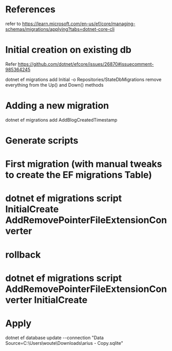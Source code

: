 # References

refer to https://learn.microsoft.com/en-us/ef/core/managing-schemas/migrations/applying?tabs=dotnet-core-cli

# Initial creation on existing db

Refer https://github.com/dotnet/efcore/issues/26870#issuecomment-985364245

dotnet ef migrations add Initial -o Repositories/StateDbMigrations
remove everything from the Up() and Down() methods

# Adding a new migration

dotnet ef migrations add AddBlogCreatedTimestamp

# Generate scripts
# First migration (with manual tweaks to create the EF migrations Table)
# dotnet ef migrations script InitialCreate AddRemovePointerFileExtensionConverter
# rollback
# dotnet ef migrations script AddRemovePointerFileExtensionConverter InitialCreate

# Apply

dotnet ef database update --connection "Data Source=C:\Users\woute\Downloads\arius - Copy.sqlite"
